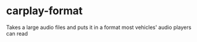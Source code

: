 # carplay-format
Takes a large audio files and puts it in a format most vehicles' audio players can read
